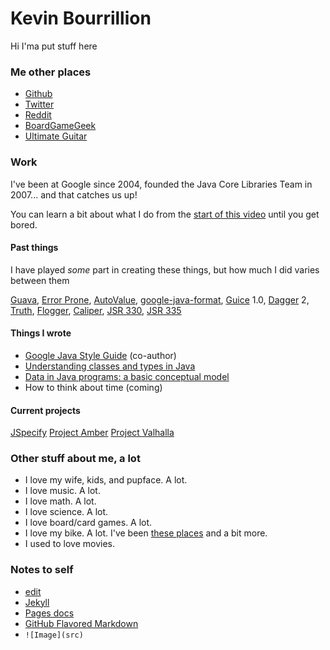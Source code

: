 # Kevin Bourrillion

Hi I'ma put stuff here

### Me other places

* [Github](https://github.com/kevinb9n)
* [Twitter](https://twitter.com/kevinb9n)
* [Reddit](https://reddit.com/u/kevinb9n)
* [BoardGameGeek](https://boardgamegeek.com/user/kevinb9n/contributions)
* [Ultimate Guitar](https://www.ultimate-guitar.com/contribution/9298032-kevinb9n/tabs?sort=-rating)

### Work

I've been at Google since 2004, founded the Java Core Libraries Team in 2007... and that catches us up!

You can learn a bit about what I do from the [start of this video](https://www.youtube.com/watch?v=sPW2Pz2dI9E) until you get bored.

#### Past things

I have played *some* part in creating these things, but how much I did varies between them

[Guava](https://github.com/google/guava), [Error Prone](https://errorprone.info/), [AutoValue](https://github.com/google/auto/blob/master/value/userguide/index.md), [google-java-format](https://github.com/google/google-java-format), [Guice](https://github.com/google/guice) 1.0, [Dagger](https://github.com/google/dagger) 2, [Truth](https://github.com/google/truth), [Flogger](https://github.com/google/flogger), [Caliper](https://github.com/google/caliper), [JSR 330](https://jcp.org/en/jsr/detail?id=330), [JSR 335](https://jcp.org/en/jsr/detail?id=335)

#### Things I wrote

* [Google Java Style Guide](https://google.github.io/styleguide/javaguide.html) (co-author)
* [Understanding classes and types in Java](https://docs.google.com/document/d/1G5dNQ0kQwA5zefGdP_nvFJByb63QNlz0XiSjltiJM84/preview?resourcekey=0-HXOJZriWDQ_lN0iqZR9nXQ)
* [Data in Java programs: a basic conceptual model](https://docs.google.com/document/d/1J-a_K87P-R3TscD4uW2Qsbt5BlBR_7uX_BekwJ5BLSE/preview)
* How to think about time (coming)

#### Current projects 

[JSpecify](http://jspecify.org)
[Project Amber](https://openjdk.java.net/projects/amber/)
[Project Valhalla](https://openjdk.java.net/projects/valhalla/)

### Other stuff about me, a lot

* I love my wife, kids, and pupface. A lot.
* I love music. A lot.
* I love math. A lot.
* I love science. A lot.
* I love board/card games. A lot.
* I love my bike. A lot. I've been [these places](https://docs.google.com/document/d/11RRUVMeUe1ODoTKlT0G28U-WUBjhIV90MXUBAGJR3yg/preview?usp=sharing) and a bit more.
* I used to love movies.

### Notes to self

* [edit](https://github.com/kevinb9n/kevinb9n.github.io/edit/main/docs/index.md)
* [Jekyll](https://jekyllrb.com/)
* [Pages docs](https://docs.github.com/categories/github-pages-basics/)
* [GitHub Flavored Markdown](https://guides.github.com/features/mastering-markdown/)
* `![Image](src)`
